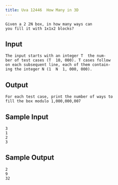 ```yaml
---
title: Uva 12446  How Many in 3D
---
```



```
Given a 2 2N box, in how many ways can
you fill it with 1x1x2 blocks?
```

## Input

```
The input starts with an integer T  the num-
ber of test cases (T  10, 000). T cases follow
on each subsequent line, each of them contain-
ing the integer N (1  N  1, 000, 000).

```

## Output

```
For each test case, print the number of ways to
fill the box modulo 1,000,000,007

```

## Sample Input

```
3
1
2
3

```

## Sample Output

```
2
9
32
```
